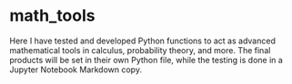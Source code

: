 # math_tools

Here I have tested and developed Python functions to act as advanced mathematical tools in calculus, probability theory, and more. The final products will be set in their own Python file, while the testing is done in a Jupyter Notebook Markdown copy.
